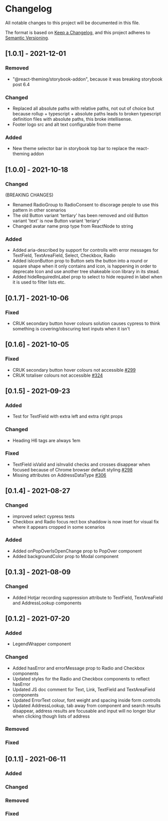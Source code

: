 # Changelog

All notable changes to this project will be documented in this file.

The format is based on [Keep a Changelog](https://keepachangelog.com/en/1.0.0/),
and this project adheres to [Semantic Versioning](https://semver.org/spec/v2.0.0.html).

## [1.0.1] - 2021-12-01

### Removed

- "@react-theming/storybook-addon", because it was breaking storybook post 6.4

### Changed

- Replaced all absolute paths with relative paths, not out of choice but because rollup + typescript + absolute paths leads to broken typescript definition files with absolute paths, this broke intellisense.
- Footer logo src and alt text configurable from theme

### Added

- New theme selector bar in storybook top bar to replace the react-theming addon

## [1.0.0] - 2021-10-18

### Changed

(BREAKING CHANGES)

- Renamed RadioGroup to RadioConsent to discorage people to use this pattern in other scenarios
- The old Button variant 'tertiary' has been removed and old Button variant 'text' is now Button variant 'teriary'
- Changed avatar name prop type from ReactNode to string

### Added

- Added aria-described by support for controlls with error messages for TextField, TextAreaField, Select, Checkbox, Radio
- Added isIconButton prop to Button sets the button into a round or square shape when it only contains and icon, is happening in order to deprecate Icon and use another tree shakeable icon library in its stead.
- Added hideRequiredInLabel prop to select to hide required in label when it is used to filter lists etc.

## [0.1.7] - 2021-10-06

### Fixed

- CRUK secondary button hover colours solution causes cypress to think something is covering/obscuring text inputs when it isn't

## [0.1.6] - 2021-10-05

### Fixed

- CRUK secondary button hover colours not accessible [#299](https://github.com/CRUKorg/cruk-react-components/issues/299)
- CRUK totaliser colours not accessible [#324](https://github.com/CRUKorg/cruk-react-components/issues/324)

## [0.1.5] - 2021-09-23

### Added

- Test for TextField with extra left and extra right props

### Changed

- Heading H6 tags are always 1em

### Fixed

- TextField isValid and isInvalid checks and crosses disappear when focused because of Chrome browser default styling [#298](https://github.com/CRUKorg/cruk-react-components/issues/298)
- Missing attributes on AddressDataType [#306](https://github.com/CRUKorg/cruk-react-components/issues/306)

## [0.1.4] - 2021-08-27

### Changed

- improved select cypress tests
- Checkbox and Radio focus rect box shaddow is now inset for visual fix where it appears cropped in some scenarios

### Added

- Added onPopOverIsOpenChange prop to PopOver component
- Added backgroundColor prop to Modal component

## [0.1.3] - 2021-08-09

### Changed

- Added Hotjar recording suppression attribute to TextField, TextAreaField and AddressLookup components

## [0.1.2] - 2021-07-20

### Added

- LegendWrapper component

### Changed

- Added hasError and errorMessage prop to Radio and Checkbox components
- Updated styles for the Radio and Checkbox components to reflect hasError
- Updated JS doc comment for Text, Link, TextField and TextAreaField components
- Updated ErrorText colour, font weight and spacing inside form controlls
- Updated AddressLookup, tab away from component and search results disappear, address results are focusable and input will no longer blur when clicking though lists of address

### Removed

### Fixed

## [0.1.1] - 2021-06-11

### Added

### Changed

### Removed

### Fixed
